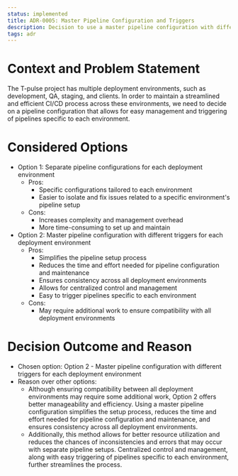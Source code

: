 ```yaml
---
status: implemented
title: ADR-0005: Master Pipeline Configuration and Triggers
description: Decision to use a master pipeline configuration with different triggers to manage the CI/CD process for various deployment environments in T-pulse projects
tags: adr
---
```


# Context and Problem Statement

The T-pulse project has multiple deployment environments, such as development, QA, staging, and clients. In order to maintain a streamlined and efficient CI/CD process across these environments, we need to decide on a pipeline configuration that allows for easy management and triggering of pipelines specific to each environment.

# Considered Options

* Option 1: Separate pipeline configurations for each deployment environment
  * Pros:
    * Specific configurations tailored to each environment
    * Easier to isolate and fix issues related to a specific environment's pipeline setup
  * Cons:
    * Increases complexity and management overhead
    * More time-consuming to set up and maintain
* Option 2: Master pipeline configuration with different triggers for each deployment environment
  * Pros:
    * Simplifies the pipeline setup process
    * Reduces the time and effort needed for pipeline configuration and maintenance
    * Ensures consistency across all deployment environments
    * Allows for centralized control and management
    * Easy to trigger pipelines specific to each environment
  * Cons:
    * May require additional work to ensure compatibility with all deployment environments

# Decision Outcome and Reason

* Chosen option: Option 2 - Master pipeline configuration with different triggers for each deployment environment
* Reason over other options: 
  - Although ensuring compatibility between all deployment environments may require some additional work, Option 2 offers better manageability and efficiency. Using a master pipeline configuration simplifies the setup process, reduces the time and effort needed for pipeline configuration and maintenance, and ensures consistency across all deployment environments. 
  - Additionally, this method allows for better resource utilization and reduces the chances of inconsistencies and errors that may occur with separate pipeline setups. Centralized control and management, along with easy triggering of pipelines specific to each environment, further streamlines the process.
